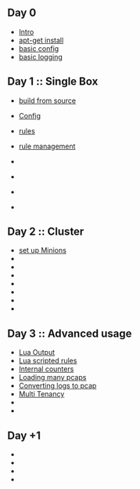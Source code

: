 
## Day 0

 * [Intro]()
 * [apt-get install]()
 * [basic config]()
 * [basic logging]()

## Day 1 :: Single Box

 * [build from source](/suricata/day_1/BuildFromSource.md)

 * [Config]()
 * [rules]()
 * [rule management](/suricata/day_1/RuleManagement.md)
 * []()
 * []()
 * []()
 * []()

## Day 2 :: Cluster

* [set up Minions](/suricata/day_2/SetUpMinions.md)
* []()
* []()
* []()
* []()
* []()
* []()
* []()



## Day 3 :: Advanced usage

* [Lua Output](/suricata/day_3/LuaOutput.md)
* [Lua scripted rules](/suricata/day_3/LuaRules.md)
* [Internal counters](/suricata/day_3/DumpCounters.md)
* [Loading many pcaps]()
* [Converting logs to pcap](/suricata/day_3/Eve2Pcap.md)
* [Multi Tenancy](/suricata/day_3/MultiTenancy.md)
* []()
* []()

## Day +1

* []()
* []()
* []()
* []()
